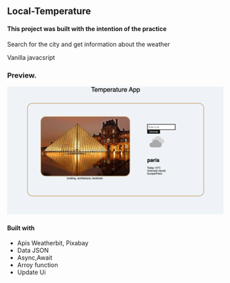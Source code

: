 ## Local-Temperature

#### This project was built with the intention of the practice


Search for the city and get information about the weather

Vanilla javacsript


### Preview.

![](./Screenshot.png)


#### Built with


- Apis Weatherbit, Pixabay
- Data JSON
- Async,Await
- Arroy function
- Update Ui 
